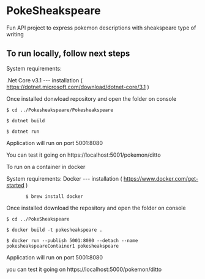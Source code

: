 # PokeSheakspeare

Fun API project to express pokemon descriptions with sheakspeare type of writing

## To run locally, follow next steps


System requirements:

.Net Core v3.1 --- installation ( https://dotnet.microsoft.com/download/dotnet-core/3.1 )

Once installed donwload repository and open the folder on console

```
$ cd ../Pokesheakspeare/Pokesheakspeare

$ dotnet build

$ dotnet run
```

Application will run on port 5001:8080

You can test it going on https://localhost:5001/pokemon/ditto


To run on a container in docker

System requirements:
Docker --- installation ( https://www.docker.com/get-started )

           $ brew install docker

Once installed download the repository and open the folder on console

```
$ cd ../PokeSheakspeare

$ docker build -t pokesheakspeare .

$ docker run --publish 5001:8080 --detach --name pokesheakspeareContainer1 pokesheakspeare
```

Application will run on port 5001:8080

you can test it going on https://localhost:5000/pokemon/ditto

